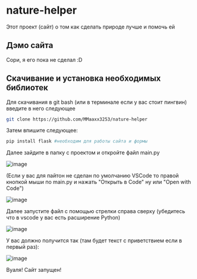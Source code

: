 
# nature-helper

Этот проект (сайт) о том как сделать природе лучше и помочь ей



## Дэмо сайта

Сори, я его пока не сделал :D



## Скачивание и установка необходимых библиотек

Для скачивания в git bash (или в терминале если у вас стоит пингвин) введите в него следующее

```bash
git clone https://github.com/MMaaxx3253/nature-helper
```
Затем впишите следующее:
```bash
pip install flask #необходим для работы сайта и формы
```
Далее зайдите в папку с проектом и откройте файл main.py

![image](https://github.com/user-attachments/assets/5190e476-5c71-4bd0-8d25-1f94bada7abf)

(Если у вас для пайтон не сделан по умолчанию VSCode то правой кнопкой мыши по main.py и нажать "Открыть в Code" ну или "Open with Code")

![image](https://github.com/user-attachments/assets/a42fa911-395e-41fd-af78-6a2cdf9c7acb)

Далее запустите файл с помощью стрелки справа сверху (убедитесь что в vscode у вас есть расширение Python)

![image](https://github.com/user-attachments/assets/90bac20f-b3a1-41b4-9667-ce2596aef1b4)

У вас должно получится так (там будет текст с приветствием если в первый раз):

![image](https://github.com/user-attachments/assets/424c2101-50c9-4bc9-8c91-15fcbda442c7)

Вуаля! Сайт запущен!
